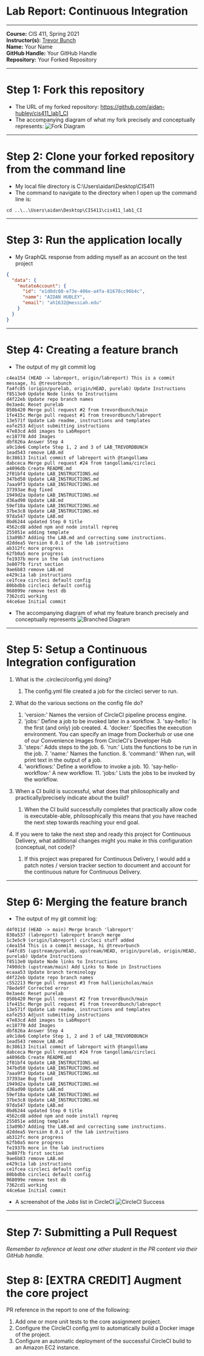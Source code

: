 # Lab Report: Continuous Integration
___
**Course:** CIS 411, Spring 2021  
**Instructor(s):** [Trevor Bunch](https://github.com/trevordbunch)  
**Name:** Your Name  
**GitHub Handle:** Your GitHub Handle  
**Repository:** Your Forked Repository  
___

# Step 1: Fork this repository
- The URL of my forked repository: https://github.com/aidan-hubley/cis411_lab1_CI
- The accompanying diagram of what my fork precisely and conceptually represents:
![Fork Diagram](../assets/fork_diagram.png)

___

# Step 2: Clone your forked repository from the command line  
- My local file directory is C:\Users\aidan\Desktop\CIS411
- The command to navigate to the directory when I open up the command line is:
```
cd ..\..\Users\aidan\Desktop\CIS411\cis411_lab1_CI
```

___

# Step 3: Run the application locally
- My GraphQL response from adding myself as an account on the test project
``` json
{
  "data": {
    "mutateAccount": {
      "id": "e1d0dc08-e73e-406e-a4fa-81670cc96b4c",
      "name": "AIDAN HUBLEY",
      "email": "ah1632@messiah.edu"
    }
  }
}
```

___

# Step 4: Creating a feature branch
- The output of my git commit log
```
c4ea154 (HEAD -> labreport, origin/labreport) This is a commit message, hi @trevorbunch
fa4fc85 (origin/purelab, origin/HEAD, purelab) Update Instructions
f8513e0 Update Node links to Instructions
d4f22eb Update repo branch names
0e3ae4c Reset purelab
050b420 Merge pull request #2 from trevordbunch/main
1fe415c Merge pull request #1 from trevordbunch/labreport
13e571f Update Lab readme, instructions and templates
eafe253 Adjust submitting instructions
47e83cd Add images to LabReport
ec18770 Add Images
dbf826a Answer Step 4
a9c1de6 Complete Step 1, 2 and 3 of LAB_TREVORDBUNCH
1ead543 remove LAB.md
8c38613 Initial commit of labreport with @tangollama
dabceca Merge pull request #24 from tangollama/circleci
a4096db Create README.md
2f01bf4 Update LAB_INSTRUCTIONS.md
347bd50 Update LAB_INSTRUCTIONS.md
7aaa9f3 Update LAB_INSTRUCTIONS.md
37393ae Bug fixed
1949d2a Update LAB_INSTRUCTIONS.md
d36ad90 Update LAB.md
59ef18a Update LAB_INSTRUCTIONS.md
37be3c8 Update LAB_INSTRUCTIONS.md
97da547 Update LAB.md
0bd6244 updated Step 0 title
4562cd8 added npm and node install repreq
255051e adding template
13a09b7 Adding the LAB.md and correcting some instructions.
d2ddea5 Version 0.0.1 of the lab isntructions
ab312fc more progress
62fb0a5 more progress
fe1937b more in the lab instructions
3e807fb first section
9ae6b83 remove LAB.md
e429c1a lab instructions
ce1fcea circleci default config
80bbdbb circleci default config
968099e remove test db
7362cd1 working
44ce6ae Initial commit
```
- The accompanying diagram of what my feature branch precisely and conceptually represents
![Branched Diagram](../assets/branched_diagram.png)

___

# Step 5: Setup a Continuous Integration configuration
1. What is the .circleci/config.yml doing?
   1. The config.yml file created a job for the circleci server to run.


2. What do the various sections on the config file do?
   1. 'version:' Names the version of CircleCI pipeline process engine.
   2. 'jobs:' Define a job to be invoked later in a workflow.
      3. 'say-hello:' Is the first (and only) job created.
      4. 'docker:' Specifies the execution environment. You can specify an image from Dockerhub or use one of our Convenience Images from CircleCI's Developer Hub
   5. 'steps:' Adds steps to the job.
      6. 'run:' Lists the functions to be run in the job.
         7. 'name:' Names the function.
         8. 'command:' When run, will print text in the output of a job.
   9. 'workflows:' Define a workflow to invoke a job.
      10. 'say-hello-workflow:' A new workflow.
          11. 'jobs:' Lists the jobs to be invoked by the workflow.


3. When a CI build is successful, what does that philosophically and practically/precisely indicate about the build?  
   1. When the CI build successfully completes that practically allow code is executable-able, philosophically this means that you have reached the next step towards reaching your end goal.


4. If you were to take the next step and ready this project for Continuous Delivery, what additional changes might you make in this configuration (conceptual, not code)?
   1. If this project was prepared for Continuous Delivery, I would add a patch notes / version tracker section to document and account for the continuous nature for Continuous Delivery.

___

# Step 6: Merging the feature branch
* The output of my git commit log:
```
d4f011d (HEAD -> main) Merge branch 'labreport'
830a537 (labreport) labreport branch merge
1c3e5c9 (origin/labreport) circleci stuff added
c4ea154 This is a commit message, hi @trevorbunch
fa4fc85 (upstream/purelab, upstream/HEAD, origin/purelab, origin/HEAD, purelab) Update Instructions
f8513e0 Update Node links to Instructions
7490dcb (upstream/main) Add Links to Node in Instructions
ecaaa53 Update branch terminology
d4f22eb Update repo branch names
c552213 Merge pull request #3 from hallienicholas/main
78ede9f Corrected error
0e3ae4c Reset purelab
050b420 Merge pull request #2 from trevordbunch/main
1fe415c Merge pull request #1 from trevordbunch/labreport
13e571f Update Lab readme, instructions and templates
eafe253 Adjust submitting instructions
47e83cd Add images to LabReport
ec18770 Add Images
dbf826a Answer Step 4
a9c1de6 Complete Step 1, 2 and 3 of LAB_TREVORDBUNCH
1ead543 remove LAB.md
8c38613 Initial commit of labreport with @tangollama
dabceca Merge pull request #24 from tangollama/circleci
a4096db Create README.md
2f01bf4 Update LAB_INSTRUCTIONS.md
347bd50 Update LAB_INSTRUCTIONS.md
7aaa9f3 Update LAB_INSTRUCTIONS.md
37393ae Bug fixed
1949d2a Update LAB_INSTRUCTIONS.md
d36ad90 Update LAB.md
59ef18a Update LAB_INSTRUCTIONS.md
37be3c8 Update LAB_INSTRUCTIONS.md
97da547 Update LAB.md
0bd6244 updated Step 0 title
4562cd8 added npm and node install repreq
255051e adding template
13a09b7 Adding the LAB.md and correcting some instructions.
d2ddea5 Version 0.0.1 of the lab isntructions
ab312fc more progress
62fb0a5 more progress
fe1937b more in the lab instructions
3e807fb first section
9ae6b83 remove LAB.md
e429c1a lab instructions
ce1fcea circleci default config
80bbdbb circleci default config
968099e remove test db
7362cd1 working
44ce6ae Initial commit
```

* A screenshot of the _Jobs_ list in CircleCI
![CircleCI Success](../assets/screenshot.png)

___
# Step 7: Submitting a Pull Request
_Remember to reference at least one other student in the PR content via their GitHub handle._


# Step 8: [EXTRA CREDIT] Augment the core project
PR reference in the report to one of the following:
1. Add one or more unit tests to the core assignment project. 
2. Configure the CircleCI config.yml to automatically build a Docker image of the project.
3. Configure an automatic deployment of the successful CircleCI build to an Amazon EC2 instance.
